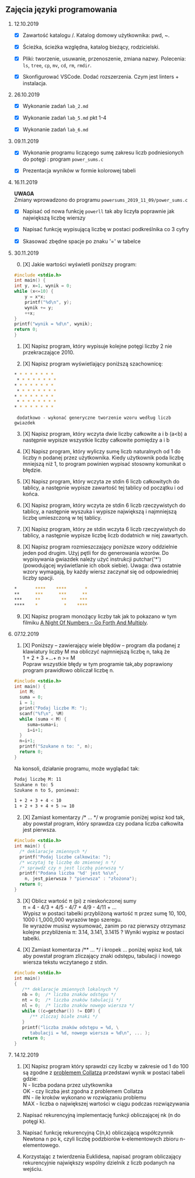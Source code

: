 ## Zajęcia języki programowania
1. 12.10.2019

    * [X] Zawartość katalogu /. Katalog domowy użytkownika: pwd, ~.

    * [X] Ścieżka, ścieżka względna, katalog bieżący, rodzicielski.

    * [X] Pliki: tworzenie, usuwanie, przenoszenie, zmiana nazwy. Polecenia: `ls`, `tree`, `cp`, `mv`, `cd`, `rm`, `rmdir`.

    * [X] Skonfigurować VSCode. Dodać rozszerzenia. Czym jest linters + instalacja.


1. 26.10.2019

    * [X] Wykonanie zadań `lab_2.md`

    * [X] Wykonanie zadań `lab_5.md` pkt 1-4

    * [X] Wykonanie zadań `lab_6.md`

1. 09.11.2019

    * [X] Wykonanie programu liczącego sumę zakresu liczb podniesionych do potęgi : program `power_sums.c`

    * [X] Prezentacja wyników w formie kolorowej tabeli

1. 16.11.2019

    **UWAGA**<br>Zmiany wprowadzono do programu `powersums_2019_11_09/power_sums.c`

    * [X] Napisać od nowa funkcję `powerll` tak aby liczyła poprawnie jak największą liczbę wierszy

    * [X] Napisać funkcję wypisującą liczbę w postaci podkreślnika co 3 cyfry

    * [X] Skasować zbędne spacje po znaku '=' w tabelce

1. 30.11.2019

    0. [X] Jakie wartości wyświetli poniższy program:

    ```c
    #include <stdio.h>
    int main() {
    int y, x=1, wynik = 0;
    while (x<=10) {
        y = x*x;
        printf("%d\n", y);
        wynik += y;
        ++x;
    }
    printf("wynik = %d\n", wynik);
    return 0;
    }
    ```
    1. [X] Napisz program, który wypisuje kolejne potęgi liczby 2 nie przekraczające 2010.

    2. [X] Napisz program wyświetlający poniższą szachownicę:

    ```bash
    * * * * * * * *
     * * * * * * * *
    * * * * * * * *
     * * * * * * * *
    * * * * * * * *
     * * * * * * * *
    * * * * * * * *
    ```
        dodatkowo - wykonać generyczne tworzenie wzoru według liczb gwiazdek

    3. [X] Napisz program, który wczyta dwie liczby całkowite a i b (a<b) a następnie wypisze wszystkie liczby całkowite pomiędzy a i b

    4. [X] Napisz program, który wyliczy sumę liczb naturalnych od 1 do liczby n podanej przez użytkownika. Kiedy użytkownik poda liczbę mniejszą niż 1, to program powinien wypisać stosowny komunikat o błędzie.

    5. [X] Napisz program, który wczyta ze stdin 6 liczb całkowitych do tablicy, a następnie wypisze zawartość tej tablicy od początku i od końca.

    6. [X] Napisz program, który wczyta ze stdin 6 liczb rzeczywistych do tablicy, a następnie wyszuka i wypisze największą i najmniejszą liczbę umieszczoną w tej tablicy.

    7. [X] Napisz program, który ze stdin wczyta 6 liczb rzeczywistych do tablicy, a następnie wypisze liczbę liczb dodatnich w niej zawartych.

    8. [X] Napisz program rozmieszczający poniższe wzory oddzielnie jeden pod drugim. Użyj pętli for do generowania wzorów. Do wypisywania gwiazdek należy użyć instrukcji putchar('*') (powodującej wyświetlanie ich obok siebie). Uwaga: dwa ostatnie wzory wymagają, by każdy wiersz zaczynał się od odpowiedniej liczby spacji.

    ```bash
    *       ****    ****       *
    **      ***      ***      **
    ***     **        **     ***
    ****    *          *    ****
    ```
    9. [X] Napisz program monożący liczby tak jak to pokazano w tym filmiku [A Night Of Numbers – Go Forth And Multiply](https://www.youtube.com/watch?v=Nc4yrFXw20Q).

1. 07.12.2019

    1. [X] Poniższy – zawierający wiele błędów –   program dla podanej z klawiatury liczby M  ma obliczyć najmniejszą liczbę n, taką że<br>1 + 2 + 3 +...+ n >= M<br>Popraw wszystkie błędy w tym programie tak,aby poprawiony program prawidłowo obliczał liczbę n.

    ```c
    #include <stdio.h>
    int main() {
      int M;
      suma = 0;
      i = 1;
      print("Podaj liczbe M: ");
      scanf("%f\n", %M)
      while (suma < M) {
         suma=suma+i;
         i=i+1;
      }
      n=i+1;
      printf("Szukane n to: ", n);
      return 0;
    }
    ```

    Na konsoli, działanie programu, może wyglądać tak:
    ```sh
    Podaj liczbę M: 11
    Szukane n to: 5
    Szukane n to 5, ponieważ:

    1 + 2 + 3 + 4 < 10
    1 + 2 + 3 + 4 + 5 >= 10
    ```

    2. [X] Zamiast komentarzy /* ... */ w programie poniżej wpisz kod tak, aby powstał program, który sprawdza czy podana liczba całkowita jest pierwsza.
    ```c
    #include <stdio.h>
    int main() {
      /* deklaracje zmiennych */
      printf("Podaj liczbe calkowita: ");
      /* wczytaj tę liczbę do zmiennej n */
      /* sprawdź czy n jest liczbą pierwszą */
      printf("Podana liczba '%d' jest %s\n",
        n, jest_pierwsza ? "pierwsza" : "złożona");
      return 0;
    }
    ```

    3. [X] Oblicz wartość π (pi) z nieskończonej sumy<br>π = 4 - 4/3 + 4/5 - 4/7 + 4/9 - 4/11 + ...<br>Wypisz w postaci tabelki przybliżoną wartość π przez sumę 10, 100, 1000 i 1_000_000 wyrazów tego szeregu.<br>Ile wyrazów musisz wysumować, zanim po raz pierwszy otrzymasz kolejne przybliżenia π: 3.14, 3.141, 3.1415 ? Wyniki wypisz w postaci tabelki.

    4. [X] Zamiast komentarza /** ... */ i kropek ... poniżej wpisz kod, tak aby powstał program zliczający znaki odstępu, tabulacji i nowego wiersza tekstu wczytanego z stdin.
    ```c
    #include <stdio.h>
    int main()
    {
       /** deklaracje zmiennych lokalnych */
       nb = 0;  /* liczba znaków odstępu */
       nt = 0;  /* liczba znaków tabulacji */
       nl = 0;  /* liczba znaków nowego wiersza */
       while ((c=getchar()) != EOF) {
          /** zliczaj białe znaki */
       }
       printf("liczba znaków odstępu = %d, \
          tabulacji = %d, nowego wiersza = %d\n", ... );
       return 0;
    }
    ```

1. 14.12.2019

    1. [X] Napisz program który sprawdzi czy liczby w zakresie od 1 do 100 są zgodne z [problemem Collatza](https://pl.wikipedia.org/wiki/Problem_Collatza)
    przedstawi wynik w postaci tabeli gdzie:
    <br>N - liczba podana przez użytkownika
    <br>OK - czy liczba jest zgodna z problemem Collatza
    <br>#N - ile kroków wykonano w rozwiązaniu problemu
    <br>MAX - liczba o największej wartości w ciągu podczas rozwiązywania

    1. Napisać rekurencyjną implementację funkcji obliczającej nk (n do potęgi k).

    1. Napisać funkcję rekurencyjną C(n,k) obliczającą współczynnik Newtona n po k, czyli liczbę podzbiorów k-elementowych zbioru n-elementowego.

    1. Korzystając z twierdzenia Euklidesa, napisać program obliczający rekurencyjnie największy wspólny dzielnik z liczb podanych na wejściu.